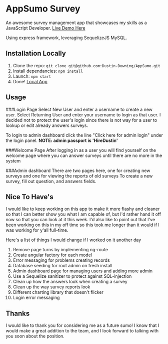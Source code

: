 # AppSumo Survey
An awesome survey management app that showcases my skills as a JavaScript Developer.
[Live Demo Here](http://sumo.downingdevelopmentllc.com/)

Using express framework, leveraging SequelizeJS MySQL.
## Installation Locally
1. Clone the repo: `git clone git@github.com:Dustin-Downing/AppSumo.git`
2. Install dependancies: `npm install`
3. Launch: `npm start`
4. Done! [Local App](http://localhost:8081/)

## Usage

###Login Page
Select New User and enter a username to create a new user.
Select Returning User and enter your username to login as that user.
  I decided not to protect the user's login since there is not way for a user to lookup or edit already answers surveys.

To login to admin dashboard click the line "Click here for admin login" under the login panel.
**NOTE: admin passport is 'HireDustin'**

###Welcome Page
After logging in as a user you will find yourself on the welcome page where you can answer surveys until there are no more in the system

###Admin dashboard
There are two pages here, one for creating new surveys and one for viewing the reports of old surveys
To create a new survey, fill out question, and answers fields.

## Nice To Have's
I would like to keep working on this app to make it more flashy and cleaner so that I can better show you what I am capable of, but I'd rather hand it off now so that you can look at it this week.  I'd also like to point out that I've been working on this in my off time so this took me longer than it would if I was working for y'all full-time.

Here's a list of things I would change if I worked on it another day
1. Remove page turns by implementing ng-route
2. Create angular factory for each model
3. Error messaging for problems creating records
4. Database seeding for root admin on fresh install
5. Admin dashboard page for managing users and adding more admin
6. Use a Sequelize sanitizer to protect against SQL-injection
7. Clean up how the answers look when creating a survey
8. Clean up the way survey reports look
9. Different charting library that doesn't flicker
10. Login error messaging

## Thanks
I would like to thank you for considering me as a future sumo!  I know that I would make a great addition to the team, and I look forward to talking with you soon about the position.
